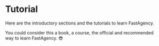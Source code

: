 # Tutorial

Here are the introductory sections and the tutorials to learn FastAgency.

You could consider this a book, a course, the official and recommended way to learn FastAgency. 😎
